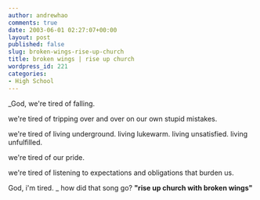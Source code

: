 ```yaml
---
author: andrewhao
comments: true
date: 2003-06-01 02:27:07+00:00
layout: post
published: false
slug: broken-wings-rise-up-church
title: broken wings | rise up church
wordpress_id: 221
categories:
- High School
---
```


_God, we're tired of falling.

we're tired of tripping over and over on our own stupid mistakes.

we're tired of living underground.
      living lukewarm.
living unsatisfied.
               living unfulfilled.

we're tired of our pride.

we're tired of listening to expectations and obligations that burden us.

God, i'm tired.
_
how did that song go?
**"rise up church with broken wings"**
